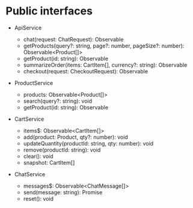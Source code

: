 # Public interfaces

- ApiService
  - chat(request: ChatRequest): Observable<ChatResponse>
  - getProducts(query?: string, page?: number, pageSize?: number): Observable<Product[]>
  - getProduct(id: string): Observable<Product>
  - summarizeOrder(items: CartItem[], currency?: string): Observable<OrderSummary>
  - checkout(request: CheckoutRequest): Observable<CheckoutResponse>

- ProductService
  - products: Observable<Product[]>
  - search(query?: string): void
  - getProduct(id: string): Observable<Product>

- CartService
  - items$: Observable<CartItem[]>
  - add(product: Product, qty?: number): void
  - updateQuantity(productId: string, qty: number): void
  - remove(productId: string): void
  - clear(): void
  - snapshot: CartItem[]

- ChatService
  - messages$: Observable<ChatMessage[]>
  - send(message: string): Promise<void>
  - reset(): void

